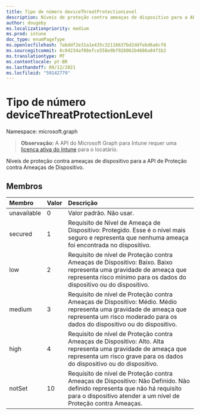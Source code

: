 ```yaml
---
title: Tipo de número deviceThreatProtectionLevel
description: Níveis de proteção contra ameaças de dispositivo para a API de Proteção contra Ameaças de Dispositivo.
author: dougeby
ms.localizationpriority: medium
ms.prod: intune
doc_type: enumPageType
ms.openlocfilehash: 7abddf2e31a1e435c32116637bd2ddfebd6a6cf8
ms.sourcegitcommit: 6c04234af08efce558e9bf926062b4686a84f1b2
ms.translationtype: MT
ms.contentlocale: pt-BR
ms.lasthandoff: 09/12/2021
ms.locfileid: "59142779"
---
```

# <a name="devicethreatprotectionlevel-enum-type"></a>Tipo de número deviceThreatProtectionLevel

Namespace: microsoft.graph

> **Observação:** A API do Microsoft Graph para Intune requer uma [licença ativa do Intune](https://go.microsoft.com/fwlink/?linkid=839381) para o locatário.

Níveis de proteção contra ameaças de dispositivo para a API de Proteção contra Ameaças de Dispositivo.

## <a name="members"></a>Membros
|Membro|Valor|Descrição|
|:---|:---|:---|
|unavailable|0|Valor padrão. Não usar.|
|secured|1|Requisito de Nível de Ameaça de Dispositivo: Protegido. Esse é o nível mais seguro e representa que nenhuma ameaça foi encontrada no dispositivo.|
|low|2|Requisito de nível de Proteção contra Ameaças de Dispositivo: Baixo. Baixo representa uma gravidade de ameaça que representa risco mínimo para os dados do dispositivo ou do dispositivo.|
|medium|3|Requisito de nível de Proteção contra Ameaças de Dispositivo: Médio. Médio representa uma gravidade de ameaça que representa um risco moderado para os dados do dispositivo ou do dispositivo.|
|high|4 |Requisito de nível de Proteção contra Ameaças de Dispositivo: Alto. Alta representa uma gravidade de ameaça que representa um risco grave para os dados do dispositivo ou do dispositivo.|
|notSet|10 |Requisito de nível de Proteção contra Ameaças de Dispositivo: Não Definido. Não definido representa que não há requisito para o dispositivo atender a um nível de Proteção contra Ameaças.|





